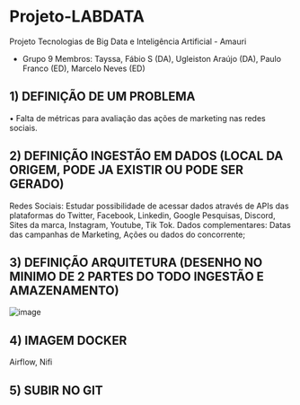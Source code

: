 # Projeto-LABDATA
Projeto Tecnologias de Big Data e Inteligência Artificial - Amauri
- Grupo 9
Membros:
Tayssa, 
Fábio S (DA), 
Ugleiston Araújo (DA), 
Paulo Franco (ED), 
Marcelo Neves (ED)

##  1) DEFINIÇÃO DE UM PROBLEMA 
•	Falta de métricas para avaliação das ações de marketing nas redes sociais.

## 2) DEFINIÇÃO INGESTÃO EM DADOS (LOCAL DA ORIGEM, PODE JA EXISTIR OU PODE SER GERADO)

Redes Sociais:  Estudar possibilidade de acessar dados através de APIs das plataformas do Twitter, Facebook, Linkedin, Google Pesquisas, Discord, Sites da marca, Instagram, Youtube, Tik Tok. 
Dados complementares: Datas das campanhas de Marketing, Ações ou dados do concorrente;
 
## 3) DEFINIÇÃO ARQUITETURA (DESENHO NO MINIMO DE 2 PARTES DO TODO INGESTÃO E AMAZENAMENTO)
![image](https://github.com/tom-ubaraujo/Projeto-LABDATA/assets/18190411/d1953905-2cc9-4aad-8fe1-3d18d012324f)


## 4) IMAGEM DOCKER 

Airflow,
Nifi

## 5) SUBIR NO GIT 
